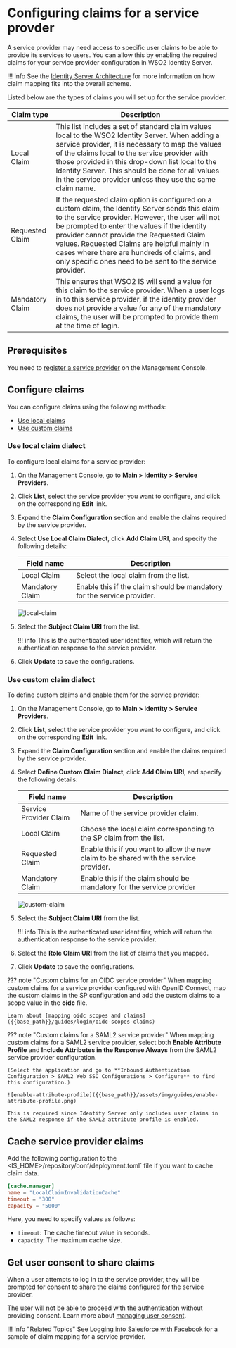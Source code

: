 # Configuring claims for a service provder

A service provider may need access to specific user claims to be able to provide its services to users. You can allow this by enabling the required claims for your service provider configuration in WSO2 Identity Server.

!!! info
    See the [Identity Server Architecture]({{base_path}}/references/architecture/architecture) for more information on how claim mapping fits into the overall scheme.

Listed below are the types of claims you will set up for the service provider.

| Claim type    | Description   |
|---------------|---------------|
| Local Claim   | This list includes a set of standard claim values local to the WSO2 Identity Server. When adding a service provider, it is necessary to map the values of the claims local to the service provider with those provided in this drop-down list local to the Identity Server. This should be done for all values in the service provider unless they use the same claim name.   |
| Requested Claim   | If the requested claim option is configured on a custom claim, the Identity Server sends this claim to the service provider. However, the user will not be prompted to enter the values if the identity provider cannot provide the Requested Claim values. Requested Claims are helpful mainly in cases where there are hundreds of claims, and only specific ones need to be sent to the service provider. |
| Mandatory Claim   | This ensures that WSO2 IS will send a value for this claim to the service provider. When a user logs in to this service provider, if the identity provider does not provide a value for any of the mandatory claims, the user will be prompted to provide them at the time of login.  |

## Prerequisites

You need to [register a service provider]({{base_path}}/guides/applications/register-sp) on the Management Console.

## Configure claims

You can configure claims using the following methods:

- [Use local claims](#use-local-claim-dialect)
- [Use custom claims](#use-custom-claim-dialect)

### Use local claim dialect

To configure local claims for a service provider:

1. On the Management Console, go to **Main > Identity > Service Providers**.
2. Click **List**, select the service provider you want to configure, and click on the corresponding **Edit** link.
3. Expand the **Claim Configuration** section and enable the claims required by the service provider.
4. Select **Use Local Claim Dialect**, click **Add Claim URI**, and specify the following details:

    | Field name    | Description   |
    |---------------| --------------|
    | Local Claim    | Select the local claim from the list.   |
    | Mandatory Claim   | Enable this if the claim should be mandatory for the service provider.    |

    ![local-claim]({{base_path}}/assets/img/guides/local-claim-sp.png)

5. Select the **Subject Claim URI** from the list.

    !!! info
        This is the authenticated user identifier, which will return the authentication response to the service provider.

6. Click **Update** to save the configurations.

### Use custom claim dialect

To define custom claims and enable them for the service provider:

1. On the Management Console, go to **Main > Identity > Service Providers**.
2. Click **List**, select the service provider you want to configure, and click on the corresponding **Edit** link.
3. Expand the **Claim Configuration** section and enable the claims required by the service provider.
4. Select **Define Custom Claim Dialect**, click **Add Claim URI**, and specify the following details:

    | Field name    | Description   |
    |---------------| --------------|
    | Service Provider Claim    | Name of the service provider claim.   |
    | Local Claim   | Choose the local claim corresponding to the SP claim from the list.    |
    | Requested Claim   | Enable this if you want to allow the new claim to be shared with the service provider.  |
    | Mandatory Claim   | Enable this if the claim should be mandatory for the service provider |

    ![custom-claim]({{base_path}}/assets/img/guides/custom-claim-sp.png)

5. Select the **Subject Claim URI** from the list.

    !!! info
        This is the authenticated user identifier, which will return the authentication response to the service provider.

6. Select the **Role Claim URI** from the list of claims that you mapped.

7. Click **Update** to save the configurations.

??? note "Custom claims for an OIDC service provider"
    When mapping custom claims for a service provider configured with OpenID Connect, map the custom claims in the SP configuration and add the custom claims to a scope value in the **oidc** file.

    Learn about [mapping oidc scopes and claims]({{base_path}}/guides/login/oidc-scopes-claims)

??? note "Custom claims for a SAML2 service provider"
    When mapping custom claims for a SAML2 service provider, select both **Enable Attribute Profile** and **Include Attributes in the Response Always** from the SAML2 service provider configuration.

    (Select the application and go to **Inbound Authentication Configuration > SAML2 Web SSO Configurations > Configure** to find this configuration.)

    ![enable-attribute-profile]({{base_path}}/assets/img/guides/enable-attribute-profile.png)

    This is required since Identity Server only includes user claims in the SAML2 response if the SAML2 attribute profile is enabled.

## Cache service provider claims
Add the following configuration to the <IS_HOME>/repository/conf/deployment.toml` file if you want to cache claim data.

``` toml
[cache.manager]
name = "LocalClaimInvalidationCache"
timeout = "300"
capacity = "5000"
```

Here, you need to specify values as follows:

- `timeout`: The cache timeout value in seconds.
- `capacity`: The maximum cache size.

## Get user consent to share claims

When a user attempts to log in to the service provider, they will be prompted for consent to share the claims configured for the service provider.

The user will not be able to proceed with the authentication without providing consent. Learn more about [managing user consent]({{base_path}}/consent-mgt/manage-user-consent).

!!! info "Related Topics"
    See [Logging into Salesforce with Facebook]({{base_path}}/guides/login/log-into-salesforce-using-fb) for a sample of claim mapping for a service provider.